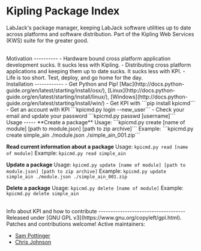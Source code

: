 Kipling Package Index
======================================
LabJack's package manager, keeping LabJack software utilities up to date across platforms and software distribution. Part of the Kipling Web Services (KWS) suite for the greater good.

<br>
Motivation
----------
 - Hardware bound cross platform application development sucks. It sucks less with Kipling.
 - Distributing cross platform applications and keeping them up to date sucks. It sucks less with KPI.
 - Life is too short. Test, deploy, and go home for the day.

<br>
Installation
------------
 - Get Python and Pip! [Mac](http://docs.python-guide.org/en/latest/starting/install/osx/), [Linux](http://docs.python-guide.org/en/latest/starting/install/linux/), [Windows](http://docs.python-guide.org/en/latest/starting/install/win/)
 - Get KPI with ```pip install kpicmd```
 - Get an account with KPI ```kpicmd.py login --new_user```
 - Check your email and update your password ```kpicmd.py passwd [username]```

<br>
Usage
-----
**Create a package**
Usage: ```kpicmd.py create [name of module] [path to module.json]  [path to zip archive]```
Example: ```kpicmd.py create simple_ain ./module.json ./simple_ain_001.zip```

**Read current information about a package**
Usage: ```kpicmd.py read [name of module]```
Example: ```kpicmd.py read simple_ain```

**Update a package**
Usage: ```kpicmd.py update [name of module] [path to module.json] [path to zip archive]```
Example: ```kpicmd.py update simple_ain ./module.json ./simple_ain_001.zip```

**Delete a package**
Usage: ```kpicmd.py delete [name of module]```
Example: ```kpicmd.py delete simple_ain```

<br>
Info about KPI and how to contribute
------------------------------------
Released under [GNU GPL v3](https://www.gnu.org/copyleft/gpl.html). Patches and contributions welcome! Active maintainers:

 - [Sam Pottinger](https://github.com/samnsparky)
 - [Chris Johnson](https://github.com/chrisJohn404)
